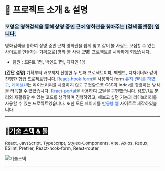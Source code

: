 # 📌 프로젝트 소개 & 설명

### <span style='background-color:#D0E4FC'>모영은 영화검색을 통해 상영 중인 근처 영화관을 찾아주는 [검색 플랫폼] 입니다.</span>

영화검색을 통하여 상영 중인 근처 영화관을 쉽게 찾고 같이 볼 사람도 모집할 수 있는 사이트를 만들자는 기획으로 [영화 볼 사람 **모영**] 프로젝트를 시작하게 되었습니다.

- 팀원 : 프론트 1명, 백엔드 1명, 디자인 1명

**[간단 설명]**
기획부터 배포까지 진행한 두 번째 프로젝트이며, 백엔드, 디자이너와 같이 진행한 협업 프로젝트입니다.
<span style='color:#2563eb'>React-hook-form</span>을 사용하여 form <span style='color:#2563eb'>유지 관리를 하였고</span>, <span style='color:#2563eb'>캐러셀UI</span>는 라이브러리를 사용하지 않고 구현함으로 CSS와 index를 활용하는 방식을 터득할 수 있었습니다. <span style='color:#2563eb'>React-portal</span>을 사용하여 모달을 구현했습니다. 컴포넌트 분리와 재활용할 수 있는 코드를 생각하며 진행하였고, 해보고 싶던 기능과 라이브러리를 사용할 수 있는 프로젝트였습니다. 또한 모든 페이지를 <span style='color:#2563eb'>반응형 웹</span> 사이트로 제작하였습니다.

---

## 📁<span style='background-color:black; color:white'>기술 스택 & 툴</span>

React, JavaScript, TypeScript, Styled-Components, Vite, Axios, Redux, ESlint, Prettier, React-hook-form, React-router

<img src='/images/projects/moyoung/readmemd/skill.png' alt='기술스택' />

---
